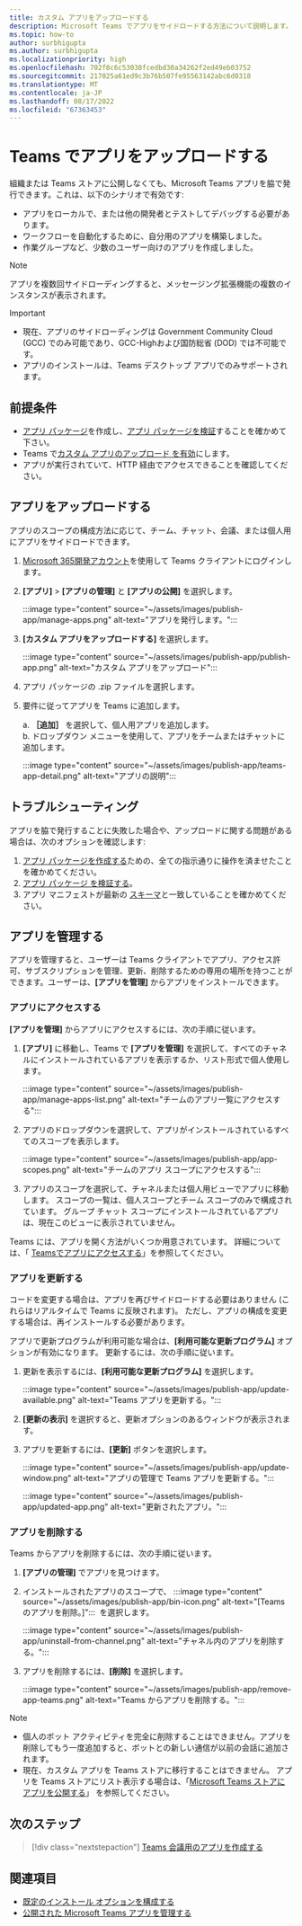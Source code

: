 ```yaml
---
title: カスタム アプリをアップロードする
description: Microsoft Teams でアプリをサイドロードする方法について説明します。 サイドローディングは、開発中にアプリをテストおよびデバッグするときに一般的です。
ms.topic: how-to
author: surbhigupta
ms.author: surbhigupta
ms.localizationpriority: high
ms.openlocfilehash: 702f8c6c53038fcedbd30a34262f2ed49eb03752
ms.sourcegitcommit: 217025a61ed9c3b76b507fe95563142abc6d0318
ms.translationtype: MT
ms.contentlocale: ja-JP
ms.lasthandoff: 08/17/2022
ms.locfileid: "67363453"
---
```

# <a name="upload-your-app-in-teams"></a>Teams でアプリをアップロードする

組織または Teams ストアに公開しなくても、Microsoft Teams アプリを脇で発行できます。これは、以下のシナリオで有効です:

* アプリをローカルで、または他の開発者とテストしてデバッグする必要があります。
* ワークフローを自動化するために、自分用のアプリを構築しました。
* 作業グループなど、少数のユーザー向けのアプリを作成しました。

> [!NOTE]
> アプリを複数回サイドローディングすると、メッセージング拡張機能の複数のインスタンスが表示されます。

> [!IMPORTANT]
>
> * 現在、アプリのサイドローディングは Government Community Cloud (GCC) でのみ可能であり、GCC-Highおよび国防総省 (DOD) では不可能です。
> * アプリのインストールは、Teams デスクトップ アプリでのみサポートされます。

## <a name="prerequisites"></a>前提条件

* [アプリ パッケージ](~/concepts/build-and-test/apps-package.md)を作成し、[アプリ パッケージを検証](https://dev.teams.microsoft.com/appvalidation.html)することを確かめて下さい。
* Teams で[カスタム アプリのアップロード を有効](~/concepts/build-and-test/prepare-your-o365-tenant.md#enable-custom-teams-apps-and-turn-on-custom-app-uploading)にします。
* アプリが実行されていて、HTTP 経由でアクセスできることを確認してください。

## <a name="upload-your-app"></a>アプリをアップロードする

アプリのスコープの構成方法に応じて、チーム、チャット、会議、または個人用にアプリをサイドロードできます。

1. [Microsoft 365開発アカウント](https://developer.microsoft.com/en-us/microsoft-365/dev-program)を使用して Teams クライアントにログインします。
1. **[アプリ]** > **[アプリの管理]** と **[アプリの公開]** を選択します。

    :::image type="content" source="~/assets/images/publish-app/manage-apps.png" alt-text="アプリを発行します。":::

1. **[カスタム アプリをアップロードする]** を選択します。

   :::image type="content" source="~/assets/images/publish-app/publish-app.png" alt-text="カスタム アプリをアップロード":::

1. アプリ パッケージの .zip ファイルを選択します。
1. 要件に従ってアプリを Teams に追加します。</br>

   a. **［追加］** を選択して、個人用アプリを追加します。</br> b. ドロップダウン メニューを使用して、アプリをチームまたはチャットに追加します。

    :::image type="content" source="~/assets/images/publish-app/teams-app-detail.png" alt-text="アプリの説明":::

## <a name="troubleshoot"></a>トラブルシューティング

アプリを脇で発行することに失敗した場合や、アップロードに関する問題がある場合は、次のオプションを確認します:

1. [アプリ パッケージを作成する](../../concepts/build-and-test/apps-package.md)ための、全ての指示通りに操作を済ませたことを確かめてください。
1. [アプリ パッケージ を検証する](https://dev.teams.microsoft.com/appvalidation.html)。
1. アプリ マニフェストが最新の [スキーマ](../../resources/schema/manifest-schema.md)と一致していることを確かめてください。

## <a name="manage-your-apps"></a>アプリを管理する

アプリを管理すると、ユーザーは Teams クライアントでアプリ、アクセス許可、サブスクリプションを管理、更新、削除するための専用の場所を持つことができます。ユーザーは、**[アプリを管理]** からアプリをインストールできます。

### <a name="access-your-app"></a>アプリにアクセスする

**[アプリを管理]** からアプリにアクセスするには、次の手順に従います。

1. **[アプリ]** に移動し、Teams で **[アプリを管理]** を選択して、すべてのチャネルにインストールされているアプリを表示するか、リスト形式で個人使用します。

    :::image type="content" source="~/assets/images/publish-app/manage-apps-list.png" alt-text="チームのアプリ一覧にアクセスする":::

1. アプリのドロップダウンを選択して、アプリがインストールされているすべてのスコープを表示します。

    :::image type="content" source="~/assets/images/publish-app/app-scopes.png" alt-text="チームのアプリ スコープにアクセスする":::

1. アプリのスコープを選択して、チャネルまたは個人用ビューでアプリに移動します。 スコープの一覧は、個人スコープとチーム スコープのみで構成されています。 グループ チャット スコープにインストールされているアプリは、現在このビューに表示されていません。

Teams には、アプリを開く方法がいくつか用意されています。 詳細については、「 [Teamsでアプリにアクセスする](https://support.microsoft.com/office/access-your-apps-in-teams-0758cb09-9e85-40e7-a974-51df7734646a)」を参照してください。

### <a name="update-your-app"></a>アプリを更新する

コードを変更する場合は、アプリを再びサイドロードする必要はありません (これらはリアルタイムで Teams に反映されます)。 ただし、アプリの構成を変更する場合は、再インストールする必要があります。

アプリで更新プログラムが利用可能な場合は、**[利用可能な更新プログラム]** オプションが有効になります。 更新するには、次の手順に従います。

1. 更新を表示するには、**[利用可能な更新プログラム]** を選択します。

     :::image type="content" source="~/assets/images/publish-app/update-available.png" alt-text="Teams アプリを更新する。":::

1. **[更新の表示]** を選択すると、更新オプションのあるウィンドウが表示されます。
1. アプリを更新するには、**[更新]** ボタンを選択します。

     :::image type="content" source="~/assets/images/publish-app/update-window.png" alt-text="アプリの管理で Teams アプリを更新する。":::

     :::image type="content" source="~/assets/images/publish-app/updated-app.png" alt-text="更新されたアプリ。":::

### <a name="remove-your-app"></a>アプリを削除する

Teams からアプリを削除するには、次の手順に従います。

1. **[アプリの管理]** でアプリを見つけます。

1. インストールされたアプリのスコープで、&nbsp;:::image type="content" source="~/assets/images/publish-app/bin-icon.png" alt-text="[Teams のアプリを削除。]":::&nbsp; を選択します。

    :::image type="content" source="~/assets/images/publish-app/uninstall-from-channel.png" alt-text="チャネル内のアプリを削除する。":::

1. アプリを削除するには、**[削除]** を選択します。

    :::image type="content" source="~/assets/images/publish-app/remove-app-teams.png" alt-text="Teams からアプリを削除する。":::

> [!NOTE]
>
> * 個人のボット アクティビティを完全に削除することはできません。アプリを削除してもう一度追加すると、ボットとの新しい通信が以前の会話に追加されます。
> * 現在、カスタム アプリを Teams ストアに移行することはできません。 アプリを Teams ストアにリスト表示する場合は、「[Microsoft Teams ストアにアプリを公開する](appsource/publish.md)」 を参照してください。

## <a name="next-step"></a>次のステップ

> [!div class="nextstepaction"]
>[Teams 会議用のアプリを作成する](../../apps-in-teams-meetings/teams-apps-in-meetings.md)

## <a name="see-also"></a>関連項目

* [既定のインストール オプションを構成する](~/concepts/deploy-and-publish/add-default-install-scope.md)
* [公開された Microsoft Teams アプリを管理する](~/concepts/deploy-and-publish/appsource/post-publish/overview.md)
